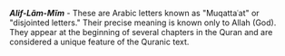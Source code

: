 ***Alif-Lãm-Mĩm*** - These are Arabic letters known as "Muqattaʿat" or "disjointed letters." Their precise meaning is known only to Allah (God). They appear at the beginning of several chapters in the Quran and are considered a unique feature of the Quranic text.